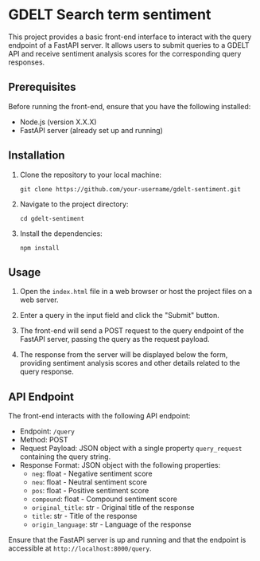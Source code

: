 # GDELT Search term sentiment

This project provides a basic front-end interface to interact with the query endpoint of a FastAPI server.
It allows users to submit queries to a GDELT API and receive sentiment analysis scores for the corresponding query responses.

## Prerequisites

Before running the front-end, ensure that you have the following installed:

- Node.js (version X.X.X)
- FastAPI server (already set up and running)

## Installation

1. Clone the repository to your local machine:

   ```shell
   git clone https://github.com/your-username/gdelt-sentiment.git
   ```

2. Navigate to the project directory:

   ```shell
   cd gdelt-sentiment
   ```

3. Install the dependencies:

   ```shell
   npm install
   ```

## Usage

1. Open the `index.html` file in a web browser or host the project files on a web server.

2. Enter a query in the input field and click the "Submit" button.

3. The front-end will send a POST request to the query endpoint of the FastAPI server, passing the query as the request payload.

4. The response from the server will be displayed below the form, providing sentiment analysis scores and other details related to the query response.

## API Endpoint

The front-end interacts with the following API endpoint:

- Endpoint: `/query`
- Method: POST
- Request Payload: JSON object with a single property `query_request` containing the query string.
- Response Format: JSON object with the following properties:
  - `neg`: float - Negative sentiment score
  - `neu`: float - Neutral sentiment score
  - `pos`: float - Positive sentiment score
  - `compound`: float - Compound sentiment score
  - `original_title`: str - Original title of the response
  - `title`: str - Title of the response
  - `origin_language`: str - Language of the response

Ensure that the FastAPI server is up and running and that the endpoint is accessible at `http://localhost:8000/query`.